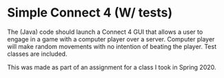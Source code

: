 # Simple Connect 4 (W/ tests)

The (Java) code should launch a Connect 4 GUI that allows a user to engage in a game with a computer player over a server.  Computer player will make random movements with no intention of beating the player.  Test classes are included.

This was made as part of an assignment for a class I took in Spring 2020.
